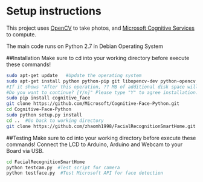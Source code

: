 # Setup instructions
This project uses [OpenCV](http://opencv.org/) to take photos, and [Microsoft Cognitive Services](https://www.microsoft.com/cognitive-services) to compute.

The main code runs on Python 2.7 in Debian Operating System

##Installation
Make sure to cd into your working directory before execute these commands!
```bash
sudo apt-get update   #Update the operating system
sudo apt-get install python python-pip git libopencv-dev python-opencv arduino
#If it shows "After this operation, ?? MB of additional disk space will be used.
#Do you want to continue? [Y/n]" Please type "Y" to agree installation.
sudo pip install cognitive_face
git clone https://github.com/Microsoft/Cognitive-Face-Python.git
cd Cognitive-Face-Python
sudo python setup.py install
cd ..  #Go back to working directory
git clone https://github.com/zhaomh1998/FacialRecognitionSmartHome.git
```
##Testing
Make sure to cd into your working directory before execute these commands!
Connect the LCD to Arduino, Arduino and Webcam to your Board via USB.
```bash
cd FacialRecognitionSmartHome
python testcam.py  #Test script for camera
python testface.py  #Test Microsoft API for face detection
```
